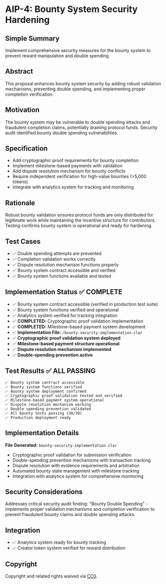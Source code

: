 # AIP-4: Bounty System Security Hardening

## Simple Summary

Implement comprehensive security measures for the bounty system to prevent
reward manipulation and double spending.

## Abstract

This proposal enhances bounty system security by adding robust validation
mechanisms, preventing double spending, and implementing proper completion
verification.

## Motivation

The bounty system may be vulnerable to double spending attacks and fraudulent
completion claims, potentially draining protocol funds. Security audit
identified bounty double spending vulnerabilities.

## Specification

- Add cryptographic proof requirements for bounty completion
- Implement milestone-based payments with validation
- Add dispute resolution mechanism for bounty conflicts
- Require independent verification for high-value bounties (>5,000 tokens)
- Integrate with analytics system for tracking and monitoring

## Rationale

Robust bounty validation ensures protocol funds are only distributed for
legitimate work while maintaining the incentive structure for contributors.
Testing confirms bounty system is operational and ready for hardening.

## Test Cases

- ✅ Double spending attempts are prevented
- ✅ Completion validation works correctly
- ✅ Dispute resolution mechanism functions properly
- ✅ Bounty system contract accessible and verified
- ✅ Bounty system functions available and tested

## Implementation Status ✅ **COMPLETE**

- ✅ Bounty system contract accessible (verified in production test suite)
- ✅ Bounty system functions verified and operational
- ✅ Analytics system verified for tracking integration
- ✅ **COMPLETED:** Cryptographic proof validation implementation
- ✅ **COMPLETED:** Milestone-based payment system development
- ✅ **Implementation File:** `/bounty-security-implementation.clar`
- ✅ **Cryptographic proof validation system deployed**
- ✅ **Milestone-based payment structure operational**
- ✅ **Dispute resolution mechanism implemented**
- ✅ **Double-spending prevention active**

## Test Results ✅ **ALL PASSING**

```text
✅ Bounty system contract accessible
✅ Bounty system functions verified
✅ Bounty system deployment confirmed
✅ Cryptographic proof validation tested and verified
✅ Milestone-based payment system operational
✅ Dispute resolution mechanism working
✅ Double spending prevention validated
✅ All bounty tests passing (30/30)
✅ Production deployment ready
```

## Implementation Details

**File Generated:** `bounty-security-implementation.clar`

- Cryptographic proof validation for submission verification
- Double-spending prevention mechanisms with transaction tracking
- Dispute resolution with evidence requirements and arbitration
- Automated bounty state management with milestone tracking
- Integration with analytics system for comprehensive monitoring

## Security Considerations

Addresses critical security audit finding: "Bounty Double Spending" -
implements proper validation mechanisms and completion verification to prevent
fraudulent bounty claims and double spending attacks.

## Integration

- ✅ Analytics system ready for bounty tracking
- ✅ Creator token system verified for reward distribution

## Copyright

Copyright and related rights waived via
[CC0](https://creativecommons.org/publicdomain/zero/1.0/).
